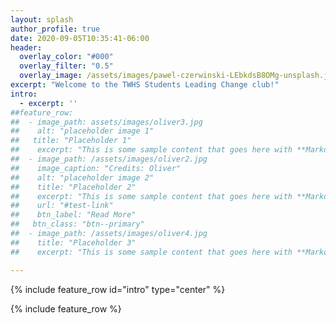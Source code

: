 ```yaml
---
layout: splash
author_profile: true
date: 2020-09-05T10:35:41-06:00
header:
  overlay_color: "#000"
  overlay_filter: "0.5"
  overlay_image: /assets/images/pawel-czerwinski-LEbkdsB8OMg-unsplash.jpg
excerpt: "Welcome to the TWHS Students Leading Change club!"
intro: 
  - excerpt: ''
##feature_row:
##  - image_path: assets/images/oliver3.jpg
##    alt: "placeholder image 1"
##   title: "Placeholder 1"
##    excerpt: "This is some sample content that goes here with **Markdown** formatting."
##  - image_path: /assets/images/oliver2.jpg
##    image_caption: "Credits: Oliver"
##    alt: "placeholder image 2"
##    title: "Placeholder 2"
##    excerpt: "This is some sample content that goes here with **Markdown** formatting."
##    url: "#test-link"
##    btn_label: "Read More"
##   btn_class: "btn--primary"
##  - image_path: /assets/images/oliver4.jpg
##    title: "Placeholder 3"
##    excerpt: "This is some sample content that goes here with **Markdown** formatting."

---
```


{% include feature_row id="intro" type="center" %}

{% include feature_row %}